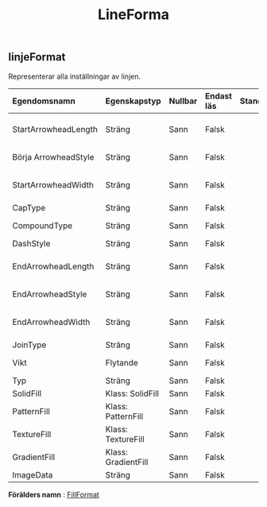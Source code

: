 ﻿---
title: LineForma
second_title: Aspose.Cells Cloud Documen
type: docs
url: /sv/specification/model/lineformat/
description: "Aspose.Cells Molnmodellspecifikation: LineFormat. Hantera enkelt Excel och andra kalkylarksdokument med funktioner som att öppna, generera, redigera, dela, slå samman, jämföra och konvertera"
kwords: Excel, Office, Kalkylblad, Cloud REST API, LineFormat
weight: 50
---
## **linjeFormat**

 Representerar alla inställningar av linjen.

| Egendomsnamn| Egenskapstyp| Nullbar| Endast läs| Standardvärde| Beskrivning|
|:- |:- |:- |:- |:- |:- |
| StartArrowheadLength| Sträng| Sann| Falsk|| Hämtar och ställer in startpilens längdtyp för linjen.|
| Börja ArrowheadStyle| Sträng| Sann| Falsk|| Hämtar och ställer in startpiltypen för linjen.|
| StartArrowheadWidth| Sträng| Sann| Falsk|| Hämtar och ställer in startpilens breddtyp för linjen.|
| CapType| Sträng| Sann| Falsk|| Anger slutbeteckningarna.|
| CompoundType| Sträng| Sann| Falsk|| Anger linjesammansättningstypen.|
| DashStyle| Sträng| Sann| Falsk|| Anger linjestrecktypen.|
| EndArrowheadLength| Sträng| Sann| Falsk|| Hämtar och ställer in slutpilens längdtyp för linjen.|
| EndArrowheadStyle| Sträng| Sann| Falsk|| Hämtar och ställer in slutpiltypen för linjen.|
| EndArrowheadWidth| Sträng| Sann| Falsk||Hämtar och ställer in slutpilens breddtyp för linjen.|
| JoinType| Sträng| Sann| Falsk|| Anger linjekopplingstypen.|
| Vikt| Flytande| Sann| Falsk|| Hämtar eller ställer in linjens vikt i poängenhet.|
| Typ| Sträng| Sann| Falsk|||
| SolidFill| Klass: SolidFill| Sann| Falsk|||
| PatternFill| Klass: PatternFill| Sann| Falsk|||
| TextureFill| Klass: TextureFill| Sann| Falsk|||
| GradientFill| Klass: GradientFill| Sann| Falsk|||
| ImageData| Sträng| Sann| Falsk|||

**Förälders namn** : [FillFormat](/specification/model/fillformat)

